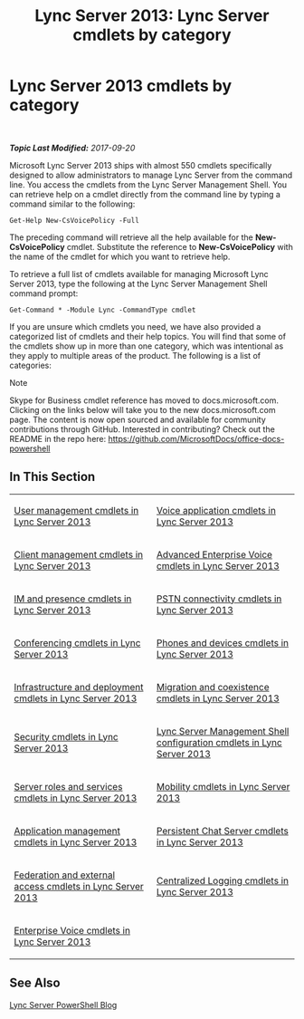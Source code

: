 ﻿---
title: 'Lync Server 2013: Lync Server cmdlets by category'
TOCTitle: Lync Server 2013 cmdlets by category
ms:assetid: 4ce274d7-b0ec-40b8-b85e-9a0613916ffb
ms:mtpsurl: https://technet.microsoft.com/en-us/library/Gg398306(v=OCS.15)
ms:contentKeyID: 48184106
ms.date: 09/20/2017
mtps_version: v=OCS.15
---

<div data-xmlns="http://www.w3.org/1999/xhtml">

<div class="topic" data-xmlns="http://www.w3.org/1999/xhtml" data-msxsl="urn:schemas-microsoft-com:xslt" data-cs="http://msdn.microsoft.com/en-us/">

<div data-asp="http://msdn2.microsoft.com/asp">

# Lync Server 2013 cmdlets by category

</div>

<div id="mainSection">

<div id="mainBody">

<span> </span>

_**Topic Last Modified:** 2017-09-20_

Microsoft Lync Server 2013 ships with almost 550 cmdlets specifically designed to allow administrators to manage Lync Server from the command line. You access the cmdlets from the Lync Server Management Shell. You can retrieve help on a cmdlet directly from the command line by typing a command similar to the following:

    Get-Help New-CsVoicePolicy -Full

The preceding command will retrieve all the help available for the **New-CsVoicePolicy** cmdlet. Substitute the reference to **New-CsVoicePolicy** with the name of the cmdlet for which you want to retrieve help.

To retrieve a full list of cmdlets available for managing Microsoft Lync Server 2013, type the following at the Lync Server Management Shell command prompt:

    Get-Command * -Module Lync -CommandType cmdlet

If you are unsure which cmdlets you need, we have also provided a categorized list of cmdlets and their help topics. You will find that some of the cmdlets show up in more than one category, which was intentional as they apply to multiple areas of the product. The following is a list of categories:

<div class="alert">


> [!NOTE]
> Skype for Business cmdlet reference has moved to docs.microsoft.com. Clicking on the links below will take you to the new docs.microsoft.com page. The content is now open sourced and available for community contributions through GitHub. Interested in contributing? Check out the README in the repo here: <A href="https://github.com/microsoftdocs/office-docs-powershell">https://github.com/MicrosoftDocs/office-docs-powershell</A>



</div>

<div>

## In This Section


<table>
<colgroup>
<col style="width: 50%" />
<col style="width: 50%" />
</colgroup>
<tbody>
<tr class="odd">
<td><p><a href="lync-server-2013-user-management-cmdlets.md">User management cmdlets in Lync Server 2013</a></p></td>
<td><p><a href="lync-server-2013-voice-application-cmdlets.md">Voice application cmdlets in Lync Server 2013</a></p></td>
</tr>
<tr class="even">
<td><p><a href="lync-server-2013-client-management-cmdlets.md">Client management cmdlets in Lync Server 2013</a></p></td>
<td><p><a href="lync-server-2013-advanced-enterprise-voice-cmdlets.md">Advanced Enterprise Voice cmdlets in Lync Server 2013</a></p></td>
</tr>
<tr class="odd">
<td><p><a href="lync-server-2013-im-and-presence-cmdlets.md">IM and presence cmdlets in Lync Server 2013</a></p></td>
<td><p><a href="lync-server-2013-pstn-connectivity-cmdlets.md">PSTN connectivity cmdlets in Lync Server 2013</a></p></td>
</tr>
<tr class="even">
<td><p><a href="lync-server-2013-conferencing-cmdlets.md">Conferencing cmdlets in Lync Server 2013</a></p></td>
<td><p><a href="lync-server-2013-phones-and-devices-cmdlets.md">Phones and devices cmdlets in Lync Server 2013</a></p></td>
</tr>
<tr class="odd">
<td><p><a href="lync-server-2013-infrastructure-and-deployment-cmdlets.md">Infrastructure and deployment cmdlets in Lync Server 2013</a></p></td>
<td><p><a href="lync-server-2013-migration-and-coexistence-cmdlets.md">Migration and coexistence cmdlets in Lync Server 2013</a></p></td>
</tr>
<tr class="even">
<td><p><a href="lync-server-2013-security-cmdlets.md">Security cmdlets in Lync Server 2013</a></p></td>
<td><p><a href="lync-server-2013-lync-server-management-shell-configuration-cmdlets.md">Lync Server Management Shell configuration cmdlets in Lync Server 2013</a></p></td>
</tr>
<tr class="odd">
<td><p><a href="lync-server-2013-server-roles-and-services-cmdlets.md">Server roles and services cmdlets in Lync Server 2013</a></p></td>
<td><p><a href="lync-server-2013-mobility-cmdlets.md">Mobility cmdlets in Lync Server 2013</a></p></td>
</tr>
<tr class="even">
<td><p><a href="lync-server-2013-application-management-cmdlets.md">Application management cmdlets in Lync Server 2013</a></p></td>
<td><p><a href="lync-server-2013-persistent-chat-server-cmdlets.md">Persistent Chat Server cmdlets in Lync Server 2013</a></p></td>
</tr>
<tr class="odd">
<td><p><a href="lync-server-2013-federation-and-external-access-cmdlets.md">Federation and external access cmdlets in Lync Server 2013</a></p></td>
<td><p><a href="lync-server-2013-centralized-logging-cmdlets.md">Centralized Logging cmdlets in Lync Server 2013</a></p></td>
</tr>
<tr class="even">
<td><p><a href="lync-server-2013-enterprise-voice-cmdlets.md">Enterprise Voice cmdlets in Lync Server 2013</a></p></td>
<td></td>
</tr>
</tbody>
</table>


</div>

<div>

## See Also


[Lync Server PowerShell Blog](https://go.microsoft.com/fwlink/p/?linkid=203150)  
  

</div>

</div>

<span> </span>

</div>

</div>

</div>

